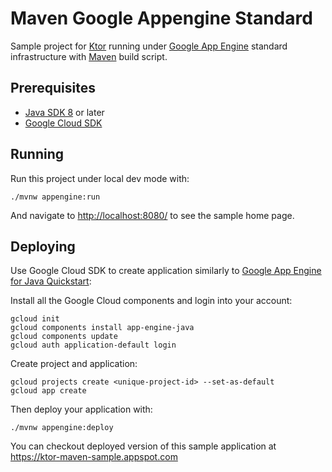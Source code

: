 # Maven Google Appengine Standard

Sample project for [Ktor](http://ktor.io) running under [Google App Engine](https://cloud.google.com/appengine/)
standard infrastructure with [Maven](https://maven.apache.org) build script. 

## Prerequisites

* [Java SDK 8](http://www.oracle.com/technetwork/java/javase/downloads/index.html) or later
* [Google Cloud SDK](https://cloud.google.com/sdk/docs/)

## Running

Run this project under local dev mode with:

```
./mvnw appengine:run
```
 
And navigate to [http://localhost:8080/](http://localhost:8080/) to see the sample home page.  

## Deploying

Use Google Cloud SDK to create application similarly to 
[Google App Engine for Java Quickstart](https://cloud.google.com/appengine/docs/standard/java/quickstart):

Install all the Google Cloud components and login into your account:

```
gcloud init
gcloud components install app-engine-java
gcloud components update  
gcloud auth application-default login
```

Create project and application:

```
gcloud projects create <unique-project-id> --set-as-default
gcloud app create
```                                

Then deploy your application with:

```
./mvnw appengine:deploy
```

You can checkout deployed version of this sample application at
https://ktor-maven-sample.appspot.com
